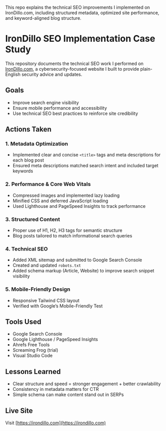 This repo explains the technical SEO improvements I implemented on IronDillo.com, including structured metadata, optimized site performance, and keyword-aligned blog structure.

# IronDillo SEO Implementation Case Study

This repository documents the technical SEO work I performed on [IronDillo.com](https://irondillo.com), a cybersecurity-focused website I built to provide plain-English security advice and updates.

## Goals
- Improve search engine visibility
- Ensure mobile performance and accessibility
- Use technical SEO best practices to reinforce site credibility

## Actions Taken

### 1. **Metadata Optimization**
- Implemented clear and concise `<title>` tags and meta descriptions for each blog post
- Ensured meta descriptions matched search intent and included target keywords

### 2. **Performance & Core Web Vitals**
- Compressed images and implemented lazy loading
- Minified CSS and deferred JavaScript loading
- Used Lighthouse and PageSpeed Insights to track performance

### 3. **Structured Content**
- Proper use of H1, H2, H3 tags for semantic structure
- Blog posts tailored to match informational search queries

### 4. **Technical SEO**
- Added XML sitemap and submitted to Google Search Console
- Created and updated `robots.txt`
- Added schema markup (Article, Website) to improve search snippet visibility

### 5. **Mobile-Friendly Design**
- Responsive Tailwind CSS layout
- Verified with Google’s Mobile-Friendly Test

## Tools Used
- Google Search Console
- Google Lighthouse / PageSpeed Insights
- Ahrefs Free Tools
- Screaming Frog (trial)
- Visual Studio Code

## Lessons Learned
- Clear structure and speed = stronger engagement + better crawlability
- Consistency in metadata matters for CTR
- Simple schema can make content stand out in SERPs

## Live Site
Visit [https://irondillo.com](https://irondillo.com)
